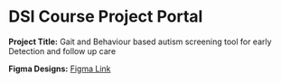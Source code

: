 # DSI Course Project Portal

**Project Title:** Gait and Behaviour based autism screening tool for early Detection and follow up care

**Figma Designs:** [Figma Link](https://www.figma.com/proto/luPR95Ec4Gc0Ah5jpXbB9f/DSI_FIGMA_FINAL_PROJECT?node-id=283-827&node-type=canvas&t=ZXERvcqMA1BdiBbN-0&scaling=min-zoom&content-scaling=fixed&starting-point-node-id=283%3A827&show-proto-sidebar=1)
